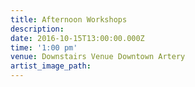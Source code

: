 ```yaml
---
title: Afternoon Workshops
description:
date: 2016-10-15T13:00:00.000Z
time: '1:00 pm'
venue: Downstairs Venue Downtown Artery
artist_image_path:
---
```



